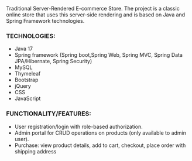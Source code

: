 Traditional Server-Rendered E-commerce Store.
The project is a classic online store that uses this server-side rendering
and is based on Java and Spring Framework technologies.

### TECHNOLOGIES:
* Java 17
* Spring framework (Spring boot,Spring Web, Spring MVC, Spring Data JPA/Hibernate, Spring Security)
* MySQL
* Thymeleaf
* Bootstrap
* jQuery
* CSS
* JavaScript




### FUNCTIONALITY/FEATURES:
* User registration/login with role-based authorization.
* Admin portal for CRUD operations on products (only available to admin user).
* Purchase: view product details, add to cart, checkout, place order with shipping address
